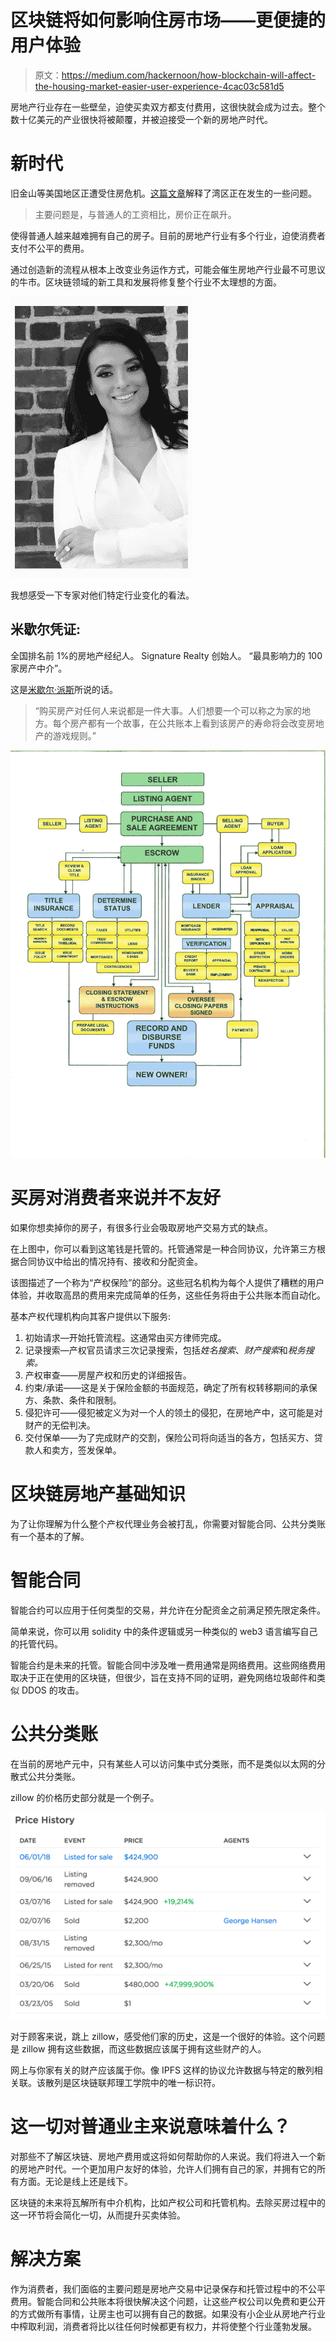 # 区块链将如何影响住房市场——更便捷的用户体验

> 原文：<https://medium.com/hackernoon/how-blockchain-will-affect-the-housing-market-easier-user-experience-4cac03c581d5>

房地产行业存在一些壁垒，迫使买卖双方都支付费用，这很快就会成为过去。整个数十亿美元的产业很快将被颠覆，并被迫接受一个新的房地产时代。

# 新时代

旧金山等美国地区正遭受住房危机。[这篇文章](https://www.paragon-re.com/trend/3-recessions-2-bubbles-and-a-baby)解释了湾区正在发生的一些问题。

> 主要问题是，与普通人的工资相比，房价正在飙升。

使得普通人越来越难拥有自己的房子。目前的房地产行业有多个行业，迫使消费者支付不公平的费用。

通过创造新的流程从根本上改变业务运作方式，可能会催生房地产行业最不可思议的牛市。区块链领域的新工具和发展将修复整个行业不太理想的方面。

![](img/2e59987ed96f2ab56dc8dcc0711b70f8.png)

我想感受一下专家对他们特定行业变化的看法。

## 米歇尔凭证:

全国排名前 1%的房地产经纪人。
Signature Realty 创始人。
“最具影响力的 100 家房产中介”。

这是[米歇尔·派斯](https://michellepaisgroup.com/)所说的话。

> “购买房产对任何人来说都是一件大事。人们想要一个可以称之为家的地方。每个房产都有一个故事，在公共账本上看到该房产的寿命将会改变房地产的游戏规则。”

![](img/8c706f44b89b0c0e926d37c2312d81d6.png)

# 买房对消费者来说并不友好

如果你想卖掉你的房子，有很多行业会吸取房地产交易方式的缺点。

在上图中，你可以看到这笔钱是托管的。托管通常是一种合同协议，允许第三方根据合同协议中给出的情况持有、接收和分配资金。

该图描述了一个称为“产权保险”的部分。这些冠名机构为每个人提供了糟糕的用户体验，并收取高昂的费用来完成简单的任务，这些任务将由于公共账本而自动化。

基本产权代理机构向其客户提供以下服务:

1.  初始请求—开始托管流程。这通常由买方律师完成。
2.  记录搜索—产权官员请求三次记录搜索，包括*姓名搜索*、*财产搜索*和*税务搜索。*
3.  产权审查——房屋产权和历史的详细报告。
4.  约束/承诺——这是关于保险金额的书面规范，确定了所有权转移期间的承保方、条款、条件和限制。
5.  侵犯许可——侵犯被定义为对一个人的领土的侵犯，在房地产中，这可能是对财产的无偿判决。
6.  交付保单——为了完成财产的交割，保险公司将向适当的各方，包括买方、贷款人和卖方，签发保单。

# 区块链房地产基础知识

为了让你理解为什么整个产权代理业务会被打乱，你需要对智能合同、公共分类账有一个基本的了解。

# 智能合同

智能合约可以应用于任何类型的交易，并允许在分配资金之前满足预先限定条件。

简单来说，你可以用 solidity 中的条件逻辑或另一种类似的 web3 语言编写自己的托管代码。

智能合约是未来的托管。智能合同中涉及唯一费用通常是网络费用。这些网络费用取决于正在使用的区块链，但很少，旨在支持不同的证明，避免网络垃圾邮件和类似 DDOS 的攻击。

# 公共分类账

在当前的房地产元中，只有某些人可以访问集中式分类账，而不是类似以太网的分散式公共分类账。

zillow 的价格历史部分就是一个例子。

![](img/db6a7aca15f820015a4148ea54078f14.png)

对于顾客来说，跳上 zillow，感受他们家的历史，这是一个很好的体验。这个问题是 zillow 拥有这些数据，而这些数据应该属于拥有这些财产的人。

网上与你家有关的财产应该属于你。像 IPFS 这样的协议允许数据与特定的散列相关联。该散列是区块链联邦理工学院中的唯一标识符。

# 这一切对普通业主来说意味着什么？

对那些不了解区块链、房地产费用或这将如何帮助你的人来说。我们将进入一个新的房地产时代。一个更加用户友好的体验，允许人们拥有自己的家，并拥有它的所有方面。无论是线上还是线下。

区块链的未来将瓦解所有中介机构，比如产权公司和托管机构。去除买房过程中的这一环节将会简化一切，从而提升买卖体验。

# 解决方案

作为消费者，我们面临的主要问题是房地产交易中记录保存和托管过程中的不公平费用。智能合同和公共账本将很快解决这个问题，让这些产权公司以免费和更公开的方式做所有事情，让房主也可以拥有自己的数据。如果没有小企业从房地产行业中榨取利润，消费者将比以往任何时候都更有权力，并将使整个行业蓬勃发展。